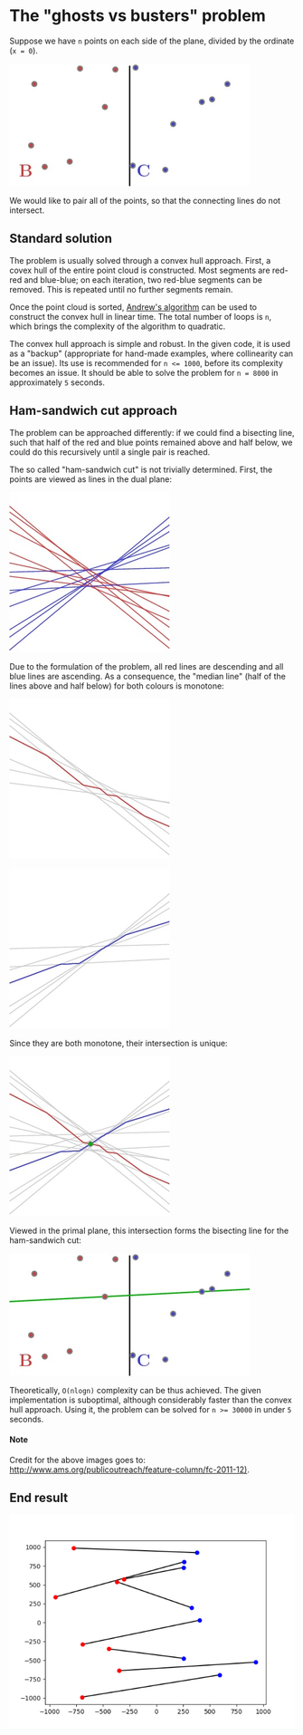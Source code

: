 # The "ghosts vs busters" problem

Suppose we have `n` points on each side of the plane, divided by the ordinate (`x = 0`).

![alt text](readme_images/fcarc-december2011-ham.1.jpg "Initial point cloud.")

We would like to pair all of the points, so that the connecting lines do not intersect.

## Standard solution

The problem is usually solved through a convex hull approach. First, a covex hull of the entire point cloud is constructed. Most segments are red-red and blue-blue; on each iteration, two red-blue segments can be removed. This is repeated until no further segments remain.

Once the point cloud is sorted, [Andrew's algorithm](https://en.wikipedia.org/wiki/Convex_hull_algorithms) can be used to construct the convex hull in linear time. The total number of loops is `n`, which brings the complexity of the algorithm to quadratic.

The convex hull approach is simple and robust. In the given code, it is used as a "backup" (appropriate for hand-made examples, where collinearity can be an issue). Its use is recommended for `n <= 1000`, before its complexity becomes an issue. It should be able to solve the problem for `n = 8000` in approximately `5` seconds.

## Ham-sandwich cut approach

The problem can be approached differently: if we could find a bisecting line, such that half of the red and blue points remained above and half below, we could do this recursively until a single pair is reached.

The so called "ham-sandwich cut" is not trivially determined. First, the points are viewed as lines in the dual plane:

![alt text](readme_images/fcarc-december2011-ham.2.jpg "Points become lines in the dual plane.")

Due to the formulation of the problem, all red lines are descending and all blue lines are ascending. As a consequence, the "median line" (half of the lines above and half below) for both colours is monotone:

![alt text](readme_images/fcarc-december2011-median.b.jpg "Red median line.")

![alt text](readme_images/fcarc-december2011-median.c.jpg "Blue median line.")

Since they are both monotone, their intersection is unique:

![alt text](readme_images/fcarc-december2011-ham.cut.jpg "Median lines intersect in a single point.")

Viewed in the primal plane, this intersection forms the bisecting line for the ham-sandwich cut:

![alt text](readme_images/fcarc-december2011-ham.final.jpg "n red and n blue.")

Theoretically, `O(nlogn)` complexity can be thus achieved. The given implementation is suboptimal, although considerably faster than the convex hull approach. Using it, the problem can be solved for `n >= 30000` in under `5` seconds.

#### Note

Credit for the above images goes to: <http://www.ams.org/publicoutreach/feature-column/fc-2011-12)>.

##  End result

![alt text](readme_images/Figure_1.png "Final pairings.")
